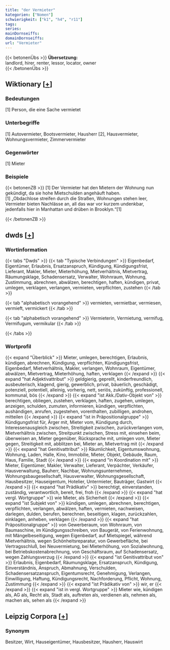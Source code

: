 ```yaml
---
title: "der Vermieter"
kategorien: ["Nomen"]
schwierigkeit: ["k1", "h4", "r11"]
tags:
series:
mainDornseiffs:
domainDornseiffs:
url: "Vermieter"
---
```


{{< betonenÜbs >}}
**Übersetzung:**  
landlord, hirer, renter, lessor, locator, owner  
{{< /betonenÜbs >}}

## Wiktionary [[+](https://de.wiktionary.org/wiki/Vermieter)]

### Bedeutungen
[1] Person, die eine Sache vermietet  

### Unterbegriffe
[1] Autovermieter, Bootsvermieter, Hausherr [2], Hausvermieter, Wohnungsvermieter, Zimmervermieter  

### Gegenwörter
[1] Mieter  

### Beispiele
{{< betonenZB >}}
[1] Der Vermieter hat den Mietern der Wohnung nun gekündigt, da sie hohe Mietschulden angehäuft haben.  
[1] „Obdachlose streifen durch die Straßen, Wohnungen stehen leer, Vermieter bieten Nachlässe an, all das war vor kurzem undenkbar, jedenfalls hier in Manhattan und drüben in Brooklyn.“[1]  

{{< /betonenZB >}}


## dwds [[+](https://www.dwds.de/wb/Vermieter)]

### Wortinformation
{{< tabs "Dwds" >}}
{{< tab "Typische Verbindungen" >}}
Eigenbedarf, Eigentümer, Erlaubnis, Ersatzanspruch, Kündigung, Kündigungsfrist, Lieferant, Makler, Mieter, Mieterhöhung, Mietverhältnis, Mietvertrag, Räumungsklage, Schadensersatz, Verwalter, Wohnraum, Wohnung, Zustimmung, abrechnen, abwälzen, berechtigen, haften, kündigen, privat, umlegen, verklagen, verlangen, vermieten, verpflichten, zustehen
{{< /tab >}}

{{< tab "alphabetisch vorangehend" >}}
vermieten, vermietbar, vermiesen, vermieft, vermickert
{{< /tab >}}

{{< tab "alphabetisch vorangehend" >}}
Vermieterin, Vermietung, vermifug, Vermifugum, vermikular
{{< /tab >}}

{{< /tabs >}}

### Wortprofil
{{< expand "Überblick" >}} Mieter, umlegen, berechtigen, Erlaubnis, kündigen, abrechnen, Kündigung, verpflichten, Kündigungsfrist, Eigenbedarf, Mietverhältnis, Makler, verlangen, Wohnraum, Eigentümer, abwälzen, Mietvertrag, Mieterhöhung, haften, verklagen {{< /expand >}}
{{< expand "hat Adjektivattribut" >}} geldgierig, geprellt, kinderfreundlich, ausbeuterisch, klagend, gierig, gewerblich, privat, bäuerlich, geschädigt, potenziell, potentiell, alleinig, vorherig, nett, seriös, zukünftig, professionell, kommunal, bös {{< /expand >}}
{{< expand "ist Akk./Dativ-Objekt von" >}} berechtigen, obliegen, zustehen, verklagen, haften, zugehen, umlegen, anzeigen, schulden, zumuten, informieren, kündigen, verpflichten, aushändigen, anrufen, zugestehen, vorenthalten, zubilligen, androhen, mitteilen {{< /expand >}}
{{< expand "ist in Präpositionalgruppe" >}} Kündigungsfrist für, Ärger mit, Mieter vom, Kündigung durch, Interessenausgleich zwischen, Streitigkeit zwischen, zurückverlangen vom, Mietverhältnis zwischen, Streitpunkt zwischen, Stress mit, einsehen beim, überweisen an, Mieter gegenüber, Rücksprache mit, umlegen vom, Mieter gegen, Streitigkeit mit, abblitzen bei, Mieter an, Mietvertrag mit {{< /expand >}}
{{< expand "hat Genitivattribut" >}} Räumlichkeit, Eigentumswohnung, Wohnung, Laden, Halle, Kino, Immobilie, Mieter, Objekt, Gebäude, Raum, Haus, Familie, Stadt {{< /expand >}}
{{< expand "in Koordination mit" >}} Mieter, Eigentümer, Makler, Verwalter, Lieferant, Verpächter, Verkäufer, Hausverwaltung, Bauherr, Nachbar, Wohnungsunternehmen, Wohnungsbaugesellschaft, Hausverwalter, Wohnungsgesellschaft, Hausbesitzer, Hauseigentum, Hotelier, Untermieter, Bauträger, Gastwirt {{< /expand >}}
{{< expand "hat Prädikativ" >}} berechtigt, einverstanden, zuständig, verantwortlich, bereit, frei, froh {{< /expand >}}
{{< expand "hat vergl. Wortgruppe" >}} wie Mieter, als Sicherheit {{< /expand >}}
{{< expand "ist Subjekt von" >}} kündigen, umlegen, abrechnen, berechtigen, verpflichten, verlangen, abwälzen, haften, vermieten, nachweisen, darlegen, dulden, berufen, berechnen, beseitigen, klagen, zurückzahlen, einklagen, anheben, verklagen {{< /expand >}}
{{< expand "hat Präpositionalgruppe" >}} von Gewerberaum, von Wohnraum, von Baumaschine, im Kündigungsschreiben, von Baugerät, von Ferienwohnung, mit Mängelbeseitigung, wegen Eigenbedarf, auf Mietspiegel, während Mietverhältnis, wegen Schönheitsreparatur, von Gewerbefläche, bei Vertragsschluß, bei Neuvermietung, bei Mieterhöhung, von Sozialwohnung, bei Betriebskostenabrechnung, von Geschäftsraum, auf Schadensersatz, wegen Zahlungsverzug {{< /expand >}}
{{< expand "ist Genitivattribut von" >}} Erlaubnis, Eigenbedarf, Räumungsklage, Ersatzanspruch, Kündigung, Einverständnis, Anspruch, Abmahnung, Verschulden, Schadensersatzanspruch, Eigentumsrecht, Genehmigung, Verlangen, Einwilligung, Haftung, Kündigungsrecht, Nachforderung, Pflicht, Wohnung, Zustimmung {{< /expand >}}
{{< expand "ist Prädikativ von" >}} wir, er {{< /expand >}}
{{< expand "ist in vergl. Wortgruppe" >}} Mieter wie, kündigen als, AG als, Recht als, Stadt als, auftreten als, verdienen als, nehmen als, machen als, sehen als {{< /expand >}}

## Leipzig Corpora [[+](https://corpora.uni-leipzig.de/en/res?word=Vermieter&corpusId=deu_newscrawl-public_2018)]


### Synonym
Besitzer, Wirt, Hauseigentümer, Hausbesitzer, Hausherr, Hauswirt

